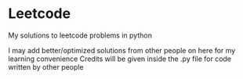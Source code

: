 # Leetcode
My solutions to leetcode problems in python

I may add better/optimized solutions from other people on here for my learning convenience
Credits will be given inside the .py file for code written by other people
